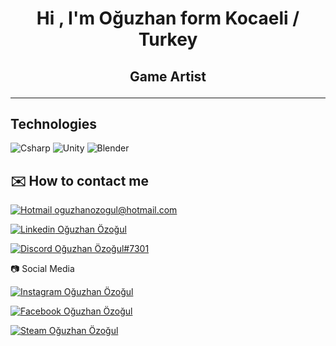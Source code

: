 <h1 align="center">Hi , I'm Oğuzhan form Kocaeli / Turkey
<h2 align="center"> Game Artist
  
 ---
## Technologies
  
![Csharp](https://i.ibb.co/fQHDQRp/Background.png)
![Unity](https://i.ibb.co/qCnfWw9/Background-1.png)
![Blender](https://i.ibb.co/YpbFLVr/Background-2.png)

## ✉️ How to contact me
 [![Hotmail](https://i.ibb.co/xsG8Ncr/hotmail-1.png) oguzhanozogul@hotmail.com](https://www.hotmail.com)
 
 [![Linkedin](https://i.ibb.co/p6Hsswd/linkedin-1.png) Oğuzhan Özoğul](https://www.linkedin.com/in/oguzhan-ozogul)
 
 [![Discord](https://i.ibb.co/LY0rmr5/dc.png) Oğuzhan Özoğul#7301](https://discordapp.com/users/310060372964933633/)
 
📷 Social Media

 [![Instagram](https://i.ibb.co/VBFN4DG/instagram-1.png) Oğuzhan Özoğul](https://www.instagram.com/oguzhanozog/)
  
 [![Facebook](https://i.ibb.co/QC9Vp8M/fb.png) Oğuzhan Özoğul](https://www.facebook.com/oguzhanozog/)
   
 [![Steam](https://i.ibb.co/M7cTNVL/iconfinder-4177739-games-gaming-steam-icon-32px.png) Oğuzhan Özoğul](https://steamcommunity.com/id/Eviente/)
